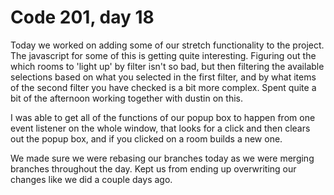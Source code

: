 # Code 201, day 18

Today we worked on adding some of our stretch functionality to the project.  The javascript for some of this is getting quite interesting.  Figuring out the which rooms to 'light up' by filter isn't so bad, but then filtering the available selections based on what you selected in the first filter, and by what items of the second filter you have checked is a bit more complex.  Spent quite a bit of the afternoon working together with dustin on this.

I was able to get all of the functions of our popup box to happen from one event listener on the whole window, that looks for a click and then clears out the popup box, and if you clicked on a room builds a new one.  

We made sure we were rebasing our branches today as we were merging branches throughout the day.  Kept us from ending up overwriting our changes like we did a couple days ago.
